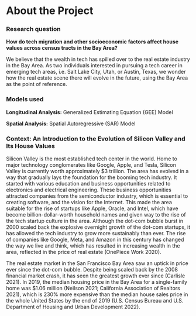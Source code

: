 # About the Project

### Research question

**How do tech migration and other socioeconomic factors affect house values across census tracts in the Bay Area?**

We believe that the wealth in tech has spilled over to the real estate industry in the Bay Area. As two individuals interested in pursuing a tech career in emerging tech areas, i.e. Salt Lake City, Utah, or Austin, Texas, we wonder how the real estate scene there will evolve in the future, using the Bay Area as the point of reference.

### Models used

**Longitudinal Analysis:** Generalized Estimating Equation (GEE) Model

**Spatial Analysis:** Spatial Autoregressive (SAR) Model

### Context: An Introduction to the Evolution of Silicon Valley and Its House Values

Silicon Valley is the most established tech center in the world. Home to major technology conglomerates like Google, Apple, and Tesla, Silicon Valley is currently worth approximately $3 trillion. The area has evolved in a way that gradually lays the foundation for the booming tech industry. It started with various education and business opportunities related to electronics and electrical engineering. These business opportunities attracted companies from the semiconductor industry, which is essential to creating software, and the vision for the Internet. This made the area suitable for the rise of startups like Apple, Oracle, and Intel, which have become billion-dollar-worth household names and given way to the rise of the tech startup culture in the area. Although the dot-com bubble burst in 2000 scaled back the explosive overnight growth of the dot-com startups, it has allowed the tech industry to grow more sustainably than ever. The rise of companies like Google, Meta, and Amazon in this century has changed the way we live and think, which has resulted in increasing wealth in the area, reflected in the price of real estate (OnePiece Work 2020).

The real estate market in the San Francisco Bay Area saw an uptick in price ever since the dot-com bubble. Despite being scaled back by the 2008 financial market crash, it has seen the greatest growth ever since (Carlisle 2021). In 2019, the median housing price in the Bay Area for a single-family home was $1.06 million (Neilson 2021; California Association of Realtors 2021), which is 230% more expensive than the median house sales price in the whole United States by the end of 2019 (U.S. Census Bureau and U.S. Department of Housing and Urban Development 2022).



